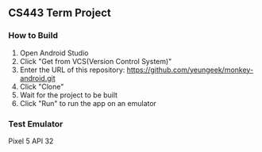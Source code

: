 ## CS443 Term Project
### How to Build
1. Open Android Studio
2. Click "Get from VCS(Version Control System)"
3. Enter the URL of this repository: https://github.com/yeungeek/monkey-android.git
4. Click "Clone"
5. Wait for the project to be built
6. Click "Run" to run the app on an emulator

### Test Emulator
Pixel 5 API 32